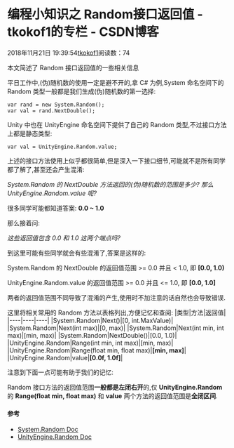 # 编程小知识之 Random接口返回值 - tkokof1的专栏 - CSDN博客

2018年11月21日 19:39:54[tkokof1](https://me.csdn.net/tkokof1)阅读数：74


> 
本文简述了 Random 接口返回值的一些相关信息

平日工作中,(伪)随机数的使用一定是避不开的,拿 C# 为例,System 命名空间下的 Random 类型一般都是我们生成(伪)随机数的第一选择:

```
var rand = new System.Random();
var val = rand.NextDouble();
```

Unity 中也在 UnityEngine 命名空间下提供了自己的 Random 类型,不过接口方法上都是静态类型:

```
var val = UnityEngine.Random.value;
```

上述的接口方法使用上似乎都很简单,但是深入一下接口细节,可能就不是所有同学都了解了,甚至还会产生混淆:

*System.Random 的 NextDouble 方法返回的(伪)随机数的范围是多少? 那么 UnityEngine.Random.value 呢?*

很多同学可能都知道答案: **0.0 ~ 1.0**

那么接着问:

*这些返回值包含 0.0 和 1.0 这两个端点吗?*

到这里可能有些同学就会有些混淆了,答案是这样的:

System.Random 的 NextDouble 的返回值范围 >= 0.0 并且 < 1.0, 即 **[0.0, 1.0)**

UnityEngine.Random.value 的返回值范围 >= 0.0 并且 <= 1.0, 即 **[0.0, 1.0]**

两者的返回值范围不同导致了混淆的产生,使用时不加注意的话自然也会导致错误.

这里将相关常用的 Random 方法以表格列出,方便记忆和查阅:
|类型|方法|返回值|
|----|----|----|
|System.Random|Next()|[0, int.MaxValue)|
|System.Random|Next(int max)|[0, max)|
|System.Random|Next(int min, int max)|[min, max)|
|System.Random|NextDouble()|[0.0, 1.0)|
|UnityEngine.Random|Range(int min, int max)|[min, max)|
|UnityEngine.Random|Range(float min, float max)|**[min, max]**|
|UnityEngine.Random|value|**[0.0f, 1.0f]**|

注意到下面一点可能有助于我们的记忆:

Random 接口方法的返回值范围**一般都是左闭右开**的,仅 **UnityEngine.Random** 的 **Range(float min, float max)** 和 **value** 两个方法的返回值范围是**全闭区间**.

#### 参考
- [System.Random Doc](https://docs.microsoft.com/en-us/dotnet/api/system.random?view=netframework-4.7.2)
- [UnityEngine.Random Doc](https://docs.unity3d.com/ScriptReference/Random.html)

